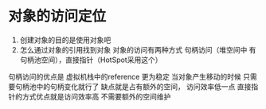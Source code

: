 # 对象的访问定位
1. 创建对象的目的是使用对象吧
2. 怎么通过对象的引用找到对象 对象的访问有两种方式 句柄访问（堆空间中 有句柄池空间），直接指针（HotSpot采用这个）
 
句柄访问的优点是 虚拟机栈中的reference 更为稳定 当对象产生移动的时候 只需要句柄池中的句柄变化就行了 缺点就是占有额外的空间， 访问效率低一点
直接指针的方式优点就是访问效率高 不需要额外的空间维护